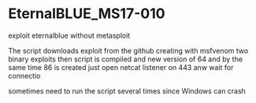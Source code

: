 # EternalBLUE_MS17-010
exploit eternalblue without metasploit

The script downloads exploit from the github
creating with msfvenom two binary exploits
then script is compiled and new version of 64 and by the same time 86 is created
just open netcat listener on 443 anw wait for connectio

sometimes need to run the script several times since Windows can crash
